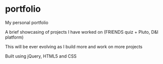 # portfolio
My personal portfolio

A brief showcasing of projects I have worked on (FRIENDS quiz + Pluto, D&I platform)

This will be ever evolving as I build more and work on more projects

Built using jQuery, HTML5 and CSS
